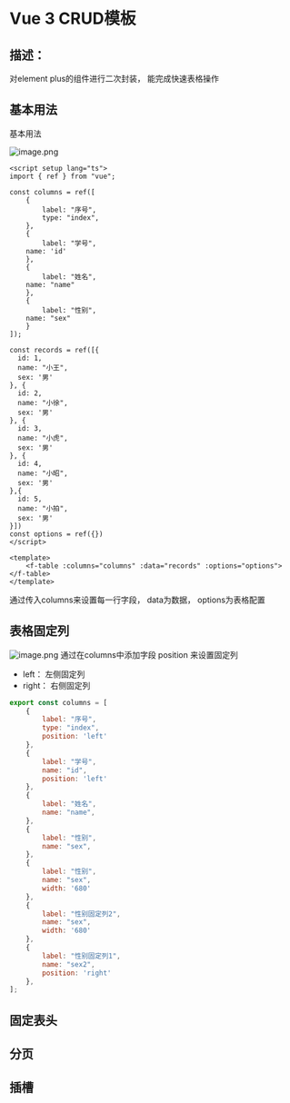 # Vue 3 CRUD模板

## 描述：

对element plus的组件进行二次封装， 能完成快速表格操作

## 基本用法


基本用法
​

![image.png](https://cdn.nlark.com/yuque/0/2022/png/1149753/1645498885221-3666d271-7dbc-4a63-a2e4-eac696e6994d.png#clientId=ubd2e26da-3747-4&crop=0&crop=0&crop=1&crop=1&from=paste&height=435&id=u2a472604&margin=%5Bobject%20Object%5D&name=image.png&originHeight=435&originWidth=1138&originalType=binary&ratio=1&rotation=0&showTitle=false&size=9581&status=done&style=none&taskId=ua730c51e-c8e8-4598-8648-44a1cf9304f&title=&width=1138)
```vue
<script setup lang="ts">
import { ref } from "vue";

const columns = ref([
	{
		label: "序号",
		type: "index",
	},
	{
		label: "学号",
    name: 'id'
	},
	{
		label: "姓名",
    name: "name"
	},
	{
		label: "性别",
    name: "sex"
	}
]);

const records = ref([{
  id: 1,
  name: "小王",
  sex: '男'
}, {
  id: 2,
  name: "小徐",
  sex: '男'
}, {
  id: 3,
  name: "小虎",
  sex: '男'
}, {
  id: 4,
  name: "小昭",
  sex: '男'
},{
  id: 5,
  name: "小拍",
  sex: '男'
}])
const options = ref({})
</script>

<template>
	<f-table :columns="columns" :data="records" :options="options"> </f-table>
</template>

```
通过传入columns来设置每一行字段， data为数据， options为表格配置
​

## 表格固定列


![image.png](https://cdn.nlark.com/yuque/0/2022/png/1149753/1645518376744-bd679dd0-1255-4fe3-b336-36e9291a39a9.png#clientId=ubd2e26da-3747-4&crop=0&crop=0&crop=1&crop=1&from=paste&height=397&id=uad7e98ea&margin=%5Bobject%20Object%5D&name=image.png&originHeight=397&originWidth=1920&originalType=binary&ratio=1&rotation=0&showTitle=false&size=13302&status=done&style=none&taskId=ube8ab7a4-4b63-4374-a89f-f2d95d35933&title=&width=1920)
通过在columns中添加字段  position 来设置固定列

- left： 左侧固定列
- right： 右侧固定列



```javascript
export const columns = [
	{
		label: "序号",
		type: "index",
		position: 'left'
	},
	{
		label: "学号",
		name: "id",
		position: 'left'
	},
	{
		label: "姓名",
		name: "name",
	},
	{
		label: "性别",
		name: "sex",
	},
	{
		label: "性别",
		name: "sex",
		width: '680'
	},
	{
		label: "性别固定列2",
		name: "sex",
		width: '680'
	},
	{
		label: "性别固定列1",
		name: "sex2",
		position: 'right'
	},
];

```


## 固定表头

## 分页


## 插槽
​

​

